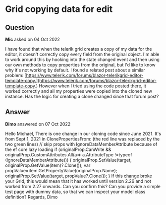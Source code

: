 # Grid copying data for edit

## Question

**Mic** asked on 04 Oct 2022

I have found that when the telerik grid creates a copy of my data for the editor, it doesn't correctly copy every field from the original object. I'm able to work around this by hooking into the state changed event and then using our own methods to copy properties from the original, but I'd like to know why it's not working by default. I found a related post about a similar problem: [https://www.telerik.com/forums/blazor-telerikgrid-editor-template-copy.](https://www.telerik.com/forums/blazor-telerikgrid-editor-template-copy.) However when I tried using the code posted there, it worked correctly and all my properties were copied into the cloned new instance. Has the logic for creating a clone changed since that forum post?

## Answer

**Dimo** answered on 07 Oct 2022

Hello Michael, There is one change in our cloning code since June 2021. It's from Sept 1, 2021 in ClonePropertiesFrom: (the red line was replaced by the two green lines) // skip props with IgnoreDataMemberAttribute because of the ef core lazy loading if (originalProp.CanWrite && originalProp.CustomAttributes.All(a=> a.AttributeType !=typeof (IgnoreDataMemberAttribute)))
{ originalProp.SetValue(target, originalProp.GetValue(item)?.Clone()); var propValue=item.GetPropertyValue(originalProp.Name);
originalProp.SetValue(target, propValue?.Clone()); } If this change broke your Grid, this would mean that it has worked until version 2.26 and not worked from 2.27 onwards. Can you confirm this? Can you provide a simple test page with dummy data, so that we can inspect your model class definition? Regards, Dimo
